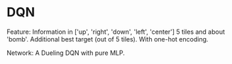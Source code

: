 # DQN

Feature: Information in ['up', 'right', 'down', 'left', 'center'] 5 tiles and about 'bomb'. Additional best target (out of 5 tiles). With one-hot encoding.

Network: A Dueling DQN with pure MLP.